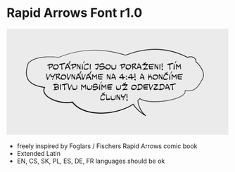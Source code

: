 # Rapid Arrows Font r1.0

![Rapid Arrows](rapid-arrows.png?raw=true "Rapid Arrows")

- freely inspired by Foglars / Fischers Rapid Arrows comic book
- Extended Latin
- EN, CS, SK, PL, ES, DE, FR languages should be ok